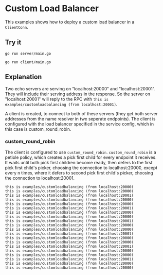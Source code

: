 # Custom Load Balancer

This examples shows how to deploy a custom load balancer in a `ClientConn`.

## Try it

```
go run server/main.go
```

```
go run client/main.go
```

## Explanation

Two echo servers are serving on "localhost:20000" and "localhost:20001". They will include their
serving address in the response. So the server on "localhost:20001" will reply to the RPC
with `this is examples/customloadbalancing (from localhost:20001)`.

A client is created, to connect to both of these servers (they get both
server addresses from the name resolver in two seperate endpoints). The client is configured with the load
balancer specified in the service config, which in this case is custom_round_robin.

### custom_round_robin

The client is configured to use `custom_round_robin`. `custom_round_robin` is a petiole policy,
which creates a pick first child for every endpoint it receives. It waits until both pick first children
become ready, then defers to the first pick first child's picker, choosing the connection to localhost:20000, except
every n times, where it defers to second pick first child's picker, choosing the connection to localhost:20001.

```
this is examples/customloadbalancing (from localhost:20000)
this is examples/customloadbalancing (from localhost:20000)
this is examples/customloadbalancing (from localhost:20001)
this is examples/customloadbalancing (from localhost:20000)
this is examples/customloadbalancing (from localhost:20000)
this is examples/customloadbalancing (from localhost:20001)
this is examples/customloadbalancing (from localhost:20000)
this is examples/customloadbalancing (from localhost:20000)
this is examples/customloadbalancing (from localhost:20001)
this is examples/customloadbalancing (from localhost:20000)
this is examples/customloadbalancing (from localhost:20000)
this is examples/customloadbalancing (from localhost:20001)
this is examples/customloadbalancing (from localhost:20000)
this is examples/customloadbalancing (from localhost:20000)
this is examples/customloadbalancing (from localhost:20001)
this is examples/customloadbalancing (from localhost:20000)
this is examples/customloadbalancing (from localhost:20000)
this is examples/customloadbalancing (from localhost:20001)
this is examples/customloadbalancing (from localhost:20000)
this is examples/customloadbalancing (from localhost:20000)
```
